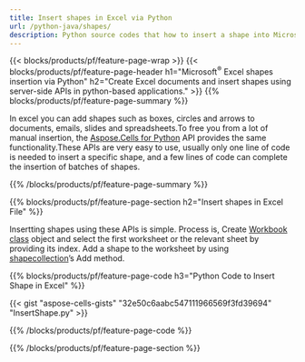 ```yaml
---
title: Insert shapes in Excel via Python 
url: /python-java/shapes/
description: Python source codes that how to insert a shape into Microsoft Excel files using Python Library. 
---
```


{{< blocks/products/pf/feature-page-wrap >}}
{{< blocks/products/pf/feature-page-header h1="Microsoft<sup>&reg;</sup> Excel shapes insertion via Python" h2="Create Excel documents and insert shapes using server-side APIs in python-based applications." >}}
{{% blocks/products/pf/feature-page-summary %}}

In excel you can add shapes such as boxes, circles and arrows to documents, emails, slides and spreadsheets.To free you from a lot of manual insertion, the [Aspose.Cells for Python](https://pypi.org/project/aspose-cells/) API provides the same functionality.These APIs are very easy to use, usually only one line of code is needed to insert a specific shape, and a few lines of code can complete the insertion of batches of shapes.

{{% /blocks/products/pf/feature-page-summary  %}}

{{% blocks/products/pf/feature-page-section  h2="Insert shapes in Excel File" %}}

Insertting shapes using these APIs is simple. Process is, Create [Workbook class](https://reference.aspose.com/cells/java/com.aspose.cells/Workbook) object and select the first worksheet or the relevant sheet by providing its index. Add a shape to the worksheet by using [shapecollection](https://reference.aspose.com/cells/java/com.aspose.cells/ShapeCollection)’s Add method.

{{% blocks/products/pf/feature-page-code h3="Python Code to Insert Shape in Excel" %}}

{{< gist "aspose-cells-gists" "32e50c6aabc547111966569f3fd39694" "InsertShape.py" >}}

{{% /blocks/products/pf/feature-page-code  %}}

{{% /blocks/products/pf/feature-page-section %}}
